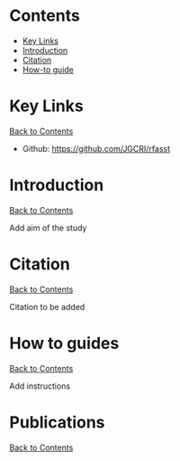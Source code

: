 <!-- ------------------------>
<!-- ------------------------>
# <a name="Contents"></a>Contents
<!-- ------------------------>
<!-- ------------------------>

- [Key Links](#KeyLinks)
- [Introduction](#Introduction)
- [Citation](#Citation)
- [How-to guide](#howto) 

<!-- ------------------------>
<!-- ------------------------>
# <a name="KeyLinks"></a>Key Links
<!-- ------------------------>
<!-- ------------------------>

[Back to Contents](#Contents)

- Github: https://github.com/JGCRI/rfasst

<!-- ------------------------>
<!-- ------------------------>
# <a name="Introduction"></a>Introduction
<!-- ------------------------>
<!-- ------------------------>

[Back to Contents](#Contents)

Add aim of the study

<!-- ------------------------>
<!-- ------------------------>
# <a name="Citation"></a>Citation
<!-- ------------------------>
<!-- ------------------------>

[Back to Contents](#Contents)

Citation to be added

<!-- ------------------------>
<!-- ------------------------>
# <a name="keyfunctions"></a> How to guides
<!-- ------------------------>
<!-- ------------------------>

[Back to Contents](#Contents)

Add instructions

<!-- ------------------------>
<!-- ------------------------>
# <a name="Publications"></a>Publications
<!-- ------------------------>
<!-- ------------------------>

[Back to Contents](#Contents)

